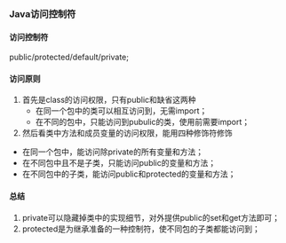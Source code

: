 ### Java访问控制符
#### 访问控制符
public/protected/default/private;
#### 访问原则
1. 首先是class的访问权限，只有public和缺省这两种
   + 在同一个包中的类可以相互访问到，无需import；
   + 在不同的包中，只能访问到pubulic的类，使用前需要import；
2. 然后看类中方法和成员变量的访问权限，能用四种修饰符修饰
+ 在同一个包中，能访问除private的所有变量和方法；
+ 在不同包中且不是子类，只能访问public的变量和方法；
+ 在不同包中的子类，能访问public和protected的变量和方法；
#### 总结
1. private可以隐藏掉类中的实现细节，对外提供public的set和get方法即可；
2. protected是为继承准备的一种控制符，使不同包的子类都能访问到；

